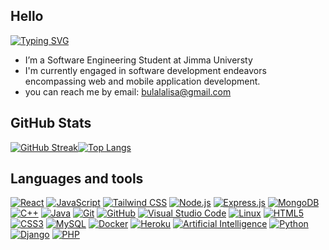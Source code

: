 <h2>Hello </h2>

[![Typing SVG](https://readme-typing-svg.demolab.com?font=Fira+Code&pause=1000&width=435&lines=👋+Guys,+I'am+Lalisa)](https://git.io/typing-svg)
-  I’m a Software Engineering Student at Jimma Universty
- I'm currently engaged in software development endeavors encompassing web and mobile application development.
-   you can reach me by email: bulalalisa@gmail.com
## GitHub Stats

[![GitHub Streak](https://streak-stats.demolab.com?user=lalisabl&theme=dark&hide_border=true&background=420C0C20)](https://git.io/streak-stats)[![Top Langs](https://github-readme-stats.vercel.app/api/top-langs/?username=lalisabl&layout=compact&theme=aura&langs_count=20&hide_border=true)](https://github.com/lalisabl)

<h2>Languages and tools</h2>
<p dir="auto">

  
[![React](https://img.shields.io/badge/react-%2320232a.svg?style=flat-square&logo=react&logoColor=%2361DAFB)](https://reactjs.org/)
[![JavaScript](https://img.shields.io/badge/javascript-%23323330.svg?style=flat-square&logo=javascript&logoColor=%23F7DF1E)](https://developer.mozilla.org/en-US/docs/Web/JavaScript)
[![Tailwind CSS](https://img.shields.io/badge/tailwindcss-%2338B2AC.svg?style=flat-square&logo=tailwind-css&logoColor=white)](https://tailwindcss.com/)
[![Node.js](https://img.shields.io/badge/Node.js-%23339933.svg?style=flat-square&logo=node.js&logoColor=white)](https://nodejs.org/)
[![Express.js](https://img.shields.io/badge/Express.js-%23000000.svg?style=flat-square&logo=express&logoColor=white)](https://expressjs.com/)
[![MongoDB](https://img.shields.io/badge/MongoDB-%2347A248.svg?style=flat-square&logo=mongodb&logoColor=white)](https://www.mongodb.com/)
[![C++](https://img.shields.io/badge/c++-%2300599C.svg?style=flat-square&logo=c%2B%2B&logoColor=white)](https://en.cppreference.com/)
[![Java](https://img.shields.io/badge/java-%23ED8B00.svg?style=flat-square&logo=java&logoColor=white)](https://www.java.com/)
[![Git](https://img.shields.io/badge/git-%23F05032.svg?style=flat-square&logo=git&logoColor=white)](https://git-scm.com/)
[![GitHub](https://img.shields.io/badge/github-%23121011.svg?style=flat-square&logo=github&logoColor=white)](https://github.com/)
[![Visual Studio Code](https://img.shields.io/badge/VS%20Code-%23007ACC.svg?style=flat-square&logo=visual-studio-code&logoColor=white)](https://code.visualstudio.com/)
[![Linux](https://img.shields.io/badge/Linux-%23FCC624.svg?style=flat-square&logo=linux&logoColor=black)](https://www.linux.org/)
[![HTML5](https://img.shields.io/badge/HTML5-%23E34F26.svg?style=flat-square&logo=html5&logoColor=white)](https://developer.mozilla.org/en-US/docs/Web/HTML)
[![CSS3](https://img.shields.io/badge/CSS3-%231572B6.svg?style=flat-square&logo=css3&logoColor=white)](https://developer.mozilla.org/en-US/docs/Web/CSS)
[![MySQL](https://img.shields.io/badge/MySQL-%234479A1.svg?style=flat-square&logo=mysql&logoColor=white)](https://www.mysql.com/)
[![Docker](https://img.shields.io/badge/Docker-%232496ED.svg?style=flat-square&logo=docker&logoColor=white)](https://www.docker.com/)
[![Heroku](https://img.shields.io/badge/Heroku-%23430098.svg?style=flat-square&logo=heroku&logoColor=white)](https://www.heroku.com/)
[![Artificial Intelligence](https://img.shields.io/badge/Artificial%20Intelligence-%23336699.svg?style=flat-square&logo=ai&logoColor=white)](https://en.wikipedia.org/wiki/Artificial_intelligence)
[![Python](https://img.shields.io/badge/python-%2314354C.svg?style=flat-square&logo=python&logoColor=white)](https://www.python.org/)
[![Django](https://img.shields.io/badge/Django-%23092E20.svg?style=flat-square&logo=django&logoColor=white)](https://www.djangoproject.com/)
[![PHP](https://img.shields.io/badge/php-%23777BB4.svg?style=flat-square&logo=php&logoColor=white)](https://www.php.net/)
</p>
<!---
lalisabl/lalisabl is a ✨ special ✨ repository because its `README.md` (this file) appears on your GitHub profile.
You can click the Preview link to take a look at your changes.
--->

